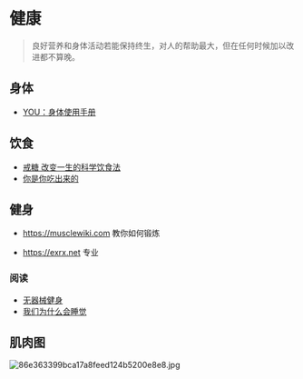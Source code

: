 # 健康

> 良好营养和身体活动若能保持终生，对人的帮助最大，但在任何时候加以改进都不算晚。

## 身体

- [YOU：身体使用手册](https://book.douban.com/subject/1862145/)

## 饮食

- [戒糖 改变一生的科学饮食法]()
- [你是你吃出来的](https://book.douban.com/subject/27590675/)

## 健身

- <a href="https://musclewiki.com/" target="_blank">https://musclewiki.com</a> 教你如何锻炼

- <a href="https://exrx.net/" target="_blank">https://exrx.net</a> 专业

### 阅读

- [无器械健身](https://book.douban.com/subject/11608712/)
- [我们为什么会睡觉](https://zhuanlan.zhihu.com/p/113086515)

## 肌肉图

![86e363399bca17a8feed124b5200e8e8.jpg](https://s2.loli.net/2023/04/01/kRt8GfX23DKzNVi.jpg)
